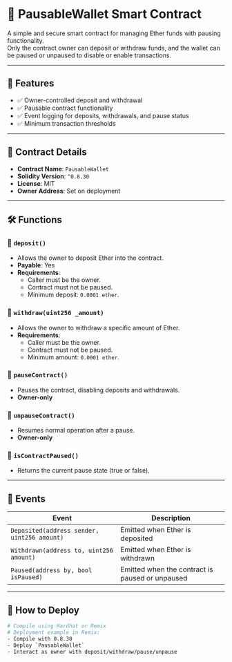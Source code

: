 # 🧾 PausableWallet Smart Contract

A simple and secure smart contract for managing Ether funds with pausing functionality.  
Only the contract owner can deposit or withdraw funds, and the wallet can be paused or unpaused to disable or enable transactions.

---

## 📜 Features

- ✅ Owner-controlled deposit and withdrawal
- ✅ Pausable contract functionality
- ✅ Event logging for deposits, withdrawals, and pause status
- ✅ Minimum transaction thresholds

---

## 🔧 Contract Details

- **Contract Name**: `PausableWallet`
- **Solidity Version**: `^0.8.30`
- **License**: MIT
- **Owner Address**: Set on deployment

---

## 🛠 Functions

### 🔹 `deposit()`
- Allows the owner to deposit Ether into the contract.
- **Payable**: Yes
- **Requirements**:
  - Caller must be the owner.
  - Contract must not be paused.
  - Minimum deposit: `0.0001 ether`.

### 🔹 `withdraw(uint256 _amount)`
- Allows the owner to withdraw a specific amount of Ether.
- **Requirements**:
  - Caller must be the owner.
  - Contract must not be paused.
  - Minimum amount: `0.0001 ether`.

### 🔹 `pauseContract()`
- Pauses the contract, disabling deposits and withdrawals.
- **Owner-only**

### 🔹 `unpauseContract()`
- Resumes normal operation after a pause.
- **Owner-only**

### 🔹 `isContractPaused()`
- Returns the current pause state (true or false).

---

## 📡 Events

| Event       | Description |
|-------------|-------------|
| `Deposited(address sender, uint256 amount)` | Emitted when Ether is deposited |
| `Withdrawn(address to, uint256 amount)`     | Emitted when Ether is withdrawn |
| `Paused(address by, bool isPaused)`         | Emitted when the contract is paused or unpaused |

---

## 🚀 How to Deploy

```bash
# Compile using Hardhat or Remix
# Deployment example in Remix:
- Compile with 0.8.30
- Deploy `PausableWallet`
- Interact as owner with deposit/withdraw/pause/unpause

